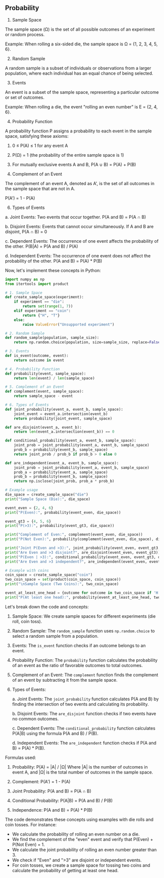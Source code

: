 ## Probability 

1. Sample Space

The sample space (Ω) is the set of all possible outcomes of an experiment or random process.

Example: When rolling a six-sided die, the sample space is Ω = {1, 2, 3, 4, 5, 6}.

2. Random Sample

A random sample is a subset of individuals or observations from a larger population, where each individual has an equal chance of being selected.

3. Events

An event is a subset of the sample space, representing a particular outcome or set of outcomes.

Example: When rolling a die, the event "rolling an even number" is E = {2, 4, 6}.

4. Probability Function

A probability function P assigns a probability to each event in the sample space, satisfying these axioms:
1. 0 ≤ P(A) ≤ 1 for any event A
2. P(Ω) = 1 (the probability of the entire sample space is 1)
3. For mutually exclusive events A and B, P(A ∪ B) = P(A) + P(B)

5. Complement of an Event

The complement of an event A, denoted as A', is the set of all outcomes in the sample space that are not in A.

P(A') = 1 - P(A)

6. Types of Events

a. Joint Events: Two events that occur together.
   P(A and B) = P(A ∩ B)

b. Disjoint Events: Events that cannot occur simultaneously.
   If A and B are disjoint, P(A ∩ B) = 0

c. Dependent Events: The occurrence of one event affects the probability of the other.
   P(B|A) = P(A and B) / P(A)

d. Independent Events: The occurrence of one event does not affect the probability of the other.
   P(A and B) = P(A) * P(B)

Now, let's implement these concepts in Python:



```python
import numpy as np
from itertools import product

# 1. Sample Space
def create_sample_space(experiment):
    if experiment == "die":
        return set(range(1, 7))
    elif experiment == "coin":
        return {"H", "T"}
    else:
        raise ValueError("Unsupported experiment")

# 2. Random Sample
def random_sample(population, sample_size):
    return np.random.choice(population, size=sample_size, replace=False)

# 3. Events
def is_event(outcome, event):
    return outcome in event

# 4. Probability Function
def probability(event, sample_space):
    return len(event) / len(sample_space)

# 5. Complement of an Event
def complement(event, sample_space):
    return sample_space - event

# 6. Types of Events
def joint_probability(event_a, event_b, sample_space):
    joint_event = event_a.intersection(event_b)
    return probability(joint_event, sample_space)

def are_disjoint(event_a, event_b):
    return len(event_a.intersection(event_b)) == 0

def conditional_probability(event_a, event_b, sample_space):
    joint_prob = joint_probability(event_a, event_b, sample_space)
    prob_b = probability(event_b, sample_space)
    return joint_prob / prob_b if prob_b > 0 else 0

def are_independent(event_a, event_b, sample_space):
    joint_prob = joint_probability(event_a, event_b, sample_space)
    prob_a = probability(event_a, sample_space)
    prob_b = probability(event_b, sample_space)
    return np.isclose(joint_prob, prob_a * prob_b)

# Example usage
die_space = create_sample_space("die")
print("Sample Space (Die):", die_space)

event_even = {2, 4, 6}
print("P(Even):", probability(event_even, die_space))

event_gt3 = {4, 5, 6}
print("P(>3):", probability(event_gt3, die_space))

print("Complement of Even:", complement(event_even, die_space))
print("P(Not Even):", probability(complement(event_even, die_space), die_space))

print("Joint P(Even and >3):", joint_probability(event_even, event_gt3, die_space))
print("Are Even and >3 disjoint?", are_disjoint(event_even, event_gt3))
print("P(Even | >3):", conditional_probability(event_even, event_gt3, die_space))
print("Are Even and >3 independent?", are_independent(event_even, event_gt3, die_space))

# Example with coins
coin_space = create_sample_space("coin")
two_coin_space = set(product(coin_space, coin_space))
print("\nSample Space (Two Coins):", two_coin_space)

event_at_least_one_head = {outcome for outcome in two_coin_space if 'H' in outcome}
print("P(At least one head):", probability(event_at_least_one_head, two_coin_space))

```

Let's break down the code and concepts:

1. Sample Space:
   We create sample spaces for different experiments (die roll, coin toss).

2. Random Sample:
   The `random_sample` function uses `np.random.choice` to select a random sample from a population.

3. Events:
   The `is_event` function checks if an outcome belongs to an event.

4. Probability Function:
   The `probability` function calculates the probability of an event as the ratio of favorable outcomes to total outcomes.

5. Complement of an Event:
   The `complement` function finds the complement of an event by subtracting it from the sample space.

6. Types of Events:

   a. Joint Events:
      The `joint_probability` function calculates P(A and B) by finding the intersection of two events and calculating its probability.

   b. Disjoint Events:
      The `are_disjoint` function checks if two events have no common outcomes.

   c. Dependent Events:
      The `conditional_probability` function calculates P(A|B) using the formula P(A and B) / P(B).

   d. Independent Events:
      The `are_independent` function checks if P(A and B) = P(A) * P(B).

Formulas used:

1. Probability: P(A) = |A| / |Ω|
   Where |A| is the number of outcomes in event A, and |Ω| is the total number of outcomes in the sample space.

2. Complement: P(A') = 1 - P(A)

3. Joint Probability: P(A and B) = P(A ∩ B)

4. Conditional Probability: P(A|B) = P(A and B) / P(B)

5. Independence: P(A and B) = P(A) * P(B)

The code demonstrates these concepts using examples with die rolls and coin tosses. For instance:

- We calculate the probability of rolling an even number on a die.
- We find the complement of the "even" event and verify that P(Even) + P(Not Even) = 1.
- We calculate the joint probability of rolling an even number greater than 3.
- We check if "Even" and ">3" are disjoint or independent events.
- For coin tosses, we create a sample space for tossing two coins and calculate the probability of getting at least one head.

